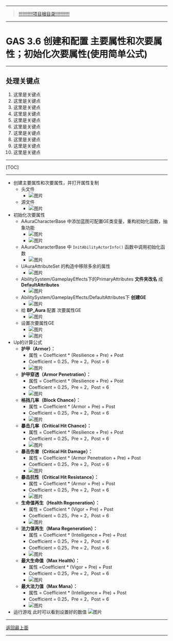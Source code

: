 ___________________________________________________________________________________________
> [!!!!!!!!!!!项目根目录!!!!!!!!!!!](./!!!!!!!!!!!项目目录!!!!!!!!!!!.md)

___________________________________________________________________________________________

# GAS 3.6 创建和配置 主要属性和次要属性；初始化次要属性(使用简单公式)
___________________________________________________________________________________________
## 处理关键点
1. 这里是关键点
2. 这里是关键点
3. 这里是关键点
4. 这里是关键点
5. 这里是关键点
6. 这里是关键点
7. 这里是关键点
8. 这里是关键点
9. 这里是关键点
10. 这里是关键点
___________________________________________________________________________________________

[TOC]

___________________________________________________________________________________________

- 创建主要属性和次要属性，并打开属性复制
    - 头文件
        -  ![图片](https://github.com/liyunlong618/MyNote/blob/master/%E8%99%9A%E5%B9%BBC++/%E6%A8%A1%E5%9D%97/GAS/GAS%E7%AC%AC%E4%BA%8C%E5%AD%A3-%E6%9A%97%E9%BB%91%E7%A0%B4%E5%9D%8F%E7%A5%9ELike%E6%B8%B8%E6%88%8F/%E9%85%8D%E5%9B%BE/GAS_3.6/GAS%203.6%20%E5%88%9B%E5%BB%BA%E5%92%8C%E9%85%8D%E7%BD%AE%20%E4%B8%BB%E8%A6%81%E5%B1%9E%E6%80%A7%E5%92%8C%E6%AC%A1%E8%A6%81%E5%B1%9E%E6%80%A7%EF%BC%9B%E5%88%9D%E5%A7%8B%E5%8C%96%E6%AC%A1%E8%A6%81%E5%B1%9E%E6%80%A7(%E4%BD%BF%E7%94%A8%E7%AE%80%E5%8D%95%E5%85%AC%E5%BC%8F)-%E5%B9%95%E5%B8%83%E5%9B%BE%E7%89%87-354941-332773.png?raw=true)
    - 源文件
        -  ![图片](https://github.com/liyunlong618/MyNote/blob/master/%E8%99%9A%E5%B9%BBC++/%E6%A8%A1%E5%9D%97/GAS/GAS%E7%AC%AC%E4%BA%8C%E5%AD%A3-%E6%9A%97%E9%BB%91%E7%A0%B4%E5%9D%8F%E7%A5%9ELike%E6%B8%B8%E6%88%8F/%E9%85%8D%E5%9B%BE/GAS_3.6/GAS%203.6%20%E5%88%9B%E5%BB%BA%E5%92%8C%E9%85%8D%E7%BD%AE%20%E4%B8%BB%E8%A6%81%E5%B1%9E%E6%80%A7%E5%92%8C%E6%AC%A1%E8%A6%81%E5%B1%9E%E6%80%A7%EF%BC%9B%E5%88%9D%E5%A7%8B%E5%8C%96%E6%AC%A1%E8%A6%81%E5%B1%9E%E6%80%A7(%E4%BD%BF%E7%94%A8%E7%AE%80%E5%8D%95%E5%85%AC%E5%BC%8F)-%E5%B9%95%E5%B8%83%E5%9B%BE%E7%89%87-867210-489404.png?raw=true)
- 初始化次要属性
    - AAuraCharacterBase 中添加蓝图可配置GE类变量，重构初始化函数，抽象功能
        -  ![图片](https://github.com/liyunlong618/MyNote/blob/master/%E8%99%9A%E5%B9%BBC++/%E6%A8%A1%E5%9D%97/GAS/GAS%E7%AC%AC%E4%BA%8C%E5%AD%A3-%E6%9A%97%E9%BB%91%E7%A0%B4%E5%9D%8F%E7%A5%9ELike%E6%B8%B8%E6%88%8F/%E9%85%8D%E5%9B%BE/GAS_3.6/GAS%203.6%20%E5%88%9B%E5%BB%BA%E5%92%8C%E9%85%8D%E7%BD%AE%20%E4%B8%BB%E8%A6%81%E5%B1%9E%E6%80%A7%E5%92%8C%E6%AC%A1%E8%A6%81%E5%B1%9E%E6%80%A7%EF%BC%9B%E5%88%9D%E5%A7%8B%E5%8C%96%E6%AC%A1%E8%A6%81%E5%B1%9E%E6%80%A7(%E4%BD%BF%E7%94%A8%E7%AE%80%E5%8D%95%E5%85%AC%E5%BC%8F)-%E5%B9%95%E5%B8%83%E5%9B%BE%E7%89%87-751305-49722.png?raw=true)
        -  ![图片](https://github.com/liyunlong618/MyNote/blob/master/%E8%99%9A%E5%B9%BBC++/%E6%A8%A1%E5%9D%97/GAS/GAS%E7%AC%AC%E4%BA%8C%E5%AD%A3-%E6%9A%97%E9%BB%91%E7%A0%B4%E5%9D%8F%E7%A5%9ELike%E6%B8%B8%E6%88%8F/%E9%85%8D%E5%9B%BE/GAS_3.6/GAS%203.6%20%E5%88%9B%E5%BB%BA%E5%92%8C%E9%85%8D%E7%BD%AE%20%E4%B8%BB%E8%A6%81%E5%B1%9E%E6%80%A7%E5%92%8C%E6%AC%A1%E8%A6%81%E5%B1%9E%E6%80%A7%EF%BC%9B%E5%88%9D%E5%A7%8B%E5%8C%96%E6%AC%A1%E8%A6%81%E5%B1%9E%E6%80%A7(%E4%BD%BF%E7%94%A8%E7%AE%80%E5%8D%95%E5%85%AC%E5%BC%8F)-%E5%B9%95%E5%B8%83%E5%9B%BE%E7%89%87-684318-272959.png?raw=true)
    - AAuraCharacterBase 中 `InitAbilityActorInfo()` 函数中调用初始化函数
        -  ![图片](https://github.com/liyunlong618/MyNote/blob/master/%E8%99%9A%E5%B9%BBC++/%E6%A8%A1%E5%9D%97/GAS/GAS%E7%AC%AC%E4%BA%8C%E5%AD%A3-%E6%9A%97%E9%BB%91%E7%A0%B4%E5%9D%8F%E7%A5%9ELike%E6%B8%B8%E6%88%8F/%E9%85%8D%E5%9B%BE/GAS_3.6/GAS%203.6%20%E5%88%9B%E5%BB%BA%E5%92%8C%E9%85%8D%E7%BD%AE%20%E4%B8%BB%E8%A6%81%E5%B1%9E%E6%80%A7%E5%92%8C%E6%AC%A1%E8%A6%81%E5%B1%9E%E6%80%A7%EF%BC%9B%E5%88%9D%E5%A7%8B%E5%8C%96%E6%AC%A1%E8%A6%81%E5%B1%9E%E6%80%A7(%E4%BD%BF%E7%94%A8%E7%AE%80%E5%8D%95%E5%85%AC%E5%BC%8F)-%E5%B9%95%E5%B8%83%E5%9B%BE%E7%89%87-498248-537295.png?raw=true)
    - UAuraAttributeSet 的构造中移除多余的属性
        -  ![图片](https://github.com/liyunlong618/MyNote/blob/master/%E8%99%9A%E5%B9%BBC++/%E6%A8%A1%E5%9D%97/GAS/GAS%E7%AC%AC%E4%BA%8C%E5%AD%A3-%E6%9A%97%E9%BB%91%E7%A0%B4%E5%9D%8F%E7%A5%9ELike%E6%B8%B8%E6%88%8F/%E9%85%8D%E5%9B%BE/GAS_3.6/GAS%203.6%20%E5%88%9B%E5%BB%BA%E5%92%8C%E9%85%8D%E7%BD%AE%20%E4%B8%BB%E8%A6%81%E5%B1%9E%E6%80%A7%E5%92%8C%E6%AC%A1%E8%A6%81%E5%B1%9E%E6%80%A7%EF%BC%9B%E5%88%9D%E5%A7%8B%E5%8C%96%E6%AC%A1%E8%A6%81%E5%B1%9E%E6%80%A7(%E4%BD%BF%E7%94%A8%E7%AE%80%E5%8D%95%E5%85%AC%E5%BC%8F)-%E5%B9%95%E5%B8%83%E5%9B%BE%E7%89%87-602699-495173.png?raw=true)
    - AbilitySystem/GameplayEffects下的PrimaryAttributes **文件夹改名** 成 **DefaultAttributes**
        -  ![图片](https://github.com/liyunlong618/MyNote/blob/master/%E8%99%9A%E5%B9%BBC++/%E6%A8%A1%E5%9D%97/GAS/GAS%E7%AC%AC%E4%BA%8C%E5%AD%A3-%E6%9A%97%E9%BB%91%E7%A0%B4%E5%9D%8F%E7%A5%9ELike%E6%B8%B8%E6%88%8F/%E9%85%8D%E5%9B%BE/GAS_3.6/GAS%203.6%20%E5%88%9B%E5%BB%BA%E5%92%8C%E9%85%8D%E7%BD%AE%20%E4%B8%BB%E8%A6%81%E5%B1%9E%E6%80%A7%E5%92%8C%E6%AC%A1%E8%A6%81%E5%B1%9E%E6%80%A7%EF%BC%9B%E5%88%9D%E5%A7%8B%E5%8C%96%E6%AC%A1%E8%A6%81%E5%B1%9E%E6%80%A7(%E4%BD%BF%E7%94%A8%E7%AE%80%E5%8D%95%E5%85%AC%E5%BC%8F)-%E5%B9%95%E5%B8%83%E5%9B%BE%E7%89%87-994695-688957.png?raw=true)
    - AbilitySystem/GameplayEffects/DefaultAttributes下 **创建GE**
        -  ![图片](https://github.com/liyunlong618/MyNote/blob/master/%E8%99%9A%E5%B9%BBC++/%E6%A8%A1%E5%9D%97/GAS/GAS%E7%AC%AC%E4%BA%8C%E5%AD%A3-%E6%9A%97%E9%BB%91%E7%A0%B4%E5%9D%8F%E7%A5%9ELike%E6%B8%B8%E6%88%8F/%E9%85%8D%E5%9B%BE/GAS_3.6/GAS%203.6%20%E5%88%9B%E5%BB%BA%E5%92%8C%E9%85%8D%E7%BD%AE%20%E4%B8%BB%E8%A6%81%E5%B1%9E%E6%80%A7%E5%92%8C%E6%AC%A1%E8%A6%81%E5%B1%9E%E6%80%A7%EF%BC%9B%E5%88%9D%E5%A7%8B%E5%8C%96%E6%AC%A1%E8%A6%81%E5%B1%9E%E6%80%A7(%E4%BD%BF%E7%94%A8%E7%AE%80%E5%8D%95%E5%85%AC%E5%BC%8F)-%E5%B9%95%E5%B8%83%E5%9B%BE%E7%89%87-772353-819462.png?raw=true)
    - 给 **BP_Aura** 配置 次要属性GE
        -  ![图片](https://github.com/liyunlong618/MyNote/blob/master/%E8%99%9A%E5%B9%BBC++/%E6%A8%A1%E5%9D%97/GAS/GAS%E7%AC%AC%E4%BA%8C%E5%AD%A3-%E6%9A%97%E9%BB%91%E7%A0%B4%E5%9D%8F%E7%A5%9ELike%E6%B8%B8%E6%88%8F/%E9%85%8D%E5%9B%BE/GAS_3.6/GAS%203.6%20%E5%88%9B%E5%BB%BA%E5%92%8C%E9%85%8D%E7%BD%AE%20%E4%B8%BB%E8%A6%81%E5%B1%9E%E6%80%A7%E5%92%8C%E6%AC%A1%E8%A6%81%E5%B1%9E%E6%80%A7%EF%BC%9B%E5%88%9D%E5%A7%8B%E5%8C%96%E6%AC%A1%E8%A6%81%E5%B1%9E%E6%80%A7(%E4%BD%BF%E7%94%A8%E7%AE%80%E5%8D%95%E5%85%AC%E5%BC%8F)-%E5%B9%95%E5%B8%83%E5%9B%BE%E7%89%87-628836-702026.png?raw=true)
    - 设置次要属性GE
        -  ![图片](https://github.com/liyunlong618/MyNote/blob/master/%E8%99%9A%E5%B9%BBC++/%E6%A8%A1%E5%9D%97/GAS/GAS%E7%AC%AC%E4%BA%8C%E5%AD%A3-%E6%9A%97%E9%BB%91%E7%A0%B4%E5%9D%8F%E7%A5%9ELike%E6%B8%B8%E6%88%8F/%E9%85%8D%E5%9B%BE/GAS_3.6/GAS%203.6%20%E5%88%9B%E5%BB%BA%E5%92%8C%E9%85%8D%E7%BD%AE%20%E4%B8%BB%E8%A6%81%E5%B1%9E%E6%80%A7%E5%92%8C%E6%AC%A1%E8%A6%81%E5%B1%9E%E6%80%A7%EF%BC%9B%E5%88%9D%E5%A7%8B%E5%8C%96%E6%AC%A1%E8%A6%81%E5%B1%9E%E6%80%A7(%E4%BD%BF%E7%94%A8%E7%AE%80%E5%8D%95%E5%85%AC%E5%BC%8F)-%E5%B9%95%E5%B8%83%E5%9B%BE%E7%89%87-905761-566664.png?raw=true)
        -  ![图片](https://github.com/liyunlong618/MyNote/blob/master/%E8%99%9A%E5%B9%BBC++/%E6%A8%A1%E5%9D%97/GAS/GAS%E7%AC%AC%E4%BA%8C%E5%AD%A3-%E6%9A%97%E9%BB%91%E7%A0%B4%E5%9D%8F%E7%A5%9ELike%E6%B8%B8%E6%88%8F/%E9%85%8D%E5%9B%BE/GAS_3.6/GAS%203.6%20%E5%88%9B%E5%BB%BA%E5%92%8C%E9%85%8D%E7%BD%AE%20%E4%B8%BB%E8%A6%81%E5%B1%9E%E6%80%A7%E5%92%8C%E6%AC%A1%E8%A6%81%E5%B1%9E%E6%80%A7%EF%BC%9B%E5%88%9D%E5%A7%8B%E5%8C%96%E6%AC%A1%E8%A6%81%E5%B1%9E%E6%80%A7(%E4%BD%BF%E7%94%A8%E7%AE%80%E5%8D%95%E5%85%AC%E5%BC%8F)-%E5%B9%95%E5%B8%83%E5%9B%BE%E7%89%87-300828-919720.png?raw=true)
- Up的计算公式
    - **护甲（Armor）：**
        - 属性 = Coefficient * (Resilience + Pre) + Post
        - Coefficient = 0.25，Pre = 2，Post = 6
        -  ![图片](https://github.com/liyunlong618/MyNote/blob/master/%E8%99%9A%E5%B9%BBC++/%E6%A8%A1%E5%9D%97/GAS/GAS%E7%AC%AC%E4%BA%8C%E5%AD%A3-%E6%9A%97%E9%BB%91%E7%A0%B4%E5%9D%8F%E7%A5%9ELike%E6%B8%B8%E6%88%8F/%E9%85%8D%E5%9B%BE/GAS_3.6/GAS%203.6%20%E5%88%9B%E5%BB%BA%E5%92%8C%E9%85%8D%E7%BD%AE%20%E4%B8%BB%E8%A6%81%E5%B1%9E%E6%80%A7%E5%92%8C%E6%AC%A1%E8%A6%81%E5%B1%9E%E6%80%A7%EF%BC%9B%E5%88%9D%E5%A7%8B%E5%8C%96%E6%AC%A1%E8%A6%81%E5%B1%9E%E6%80%A7(%E4%BD%BF%E7%94%A8%E7%AE%80%E5%8D%95%E5%85%AC%E5%BC%8F)-%E5%B9%95%E5%B8%83%E5%9B%BE%E7%89%87-46187-410826.png?raw=true)
    - **护甲穿透（Armor Penetration）：**
        - 属性 = Coefficient * (Resilience + Pre) + Post
        - Coefficient = 0.25，Pre = 2，Post = 6
        -  ![图片](https://github.com/liyunlong618/MyNote/blob/master/%E8%99%9A%E5%B9%BBC++/%E6%A8%A1%E5%9D%97/GAS/GAS%E7%AC%AC%E4%BA%8C%E5%AD%A3-%E6%9A%97%E9%BB%91%E7%A0%B4%E5%9D%8F%E7%A5%9ELike%E6%B8%B8%E6%88%8F/%E9%85%8D%E5%9B%BE/GAS_3.6/GAS%203.6%20%E5%88%9B%E5%BB%BA%E5%92%8C%E9%85%8D%E7%BD%AE%20%E4%B8%BB%E8%A6%81%E5%B1%9E%E6%80%A7%E5%92%8C%E6%AC%A1%E8%A6%81%E5%B1%9E%E6%80%A7%EF%BC%9B%E5%88%9D%E5%A7%8B%E5%8C%96%E6%AC%A1%E8%A6%81%E5%B1%9E%E6%80%A7(%E4%BD%BF%E7%94%A8%E7%AE%80%E5%8D%95%E5%85%AC%E5%BC%8F)-%E5%B9%95%E5%B8%83%E5%9B%BE%E7%89%87-685417-764324.png?raw=true)
    - **格挡几率（Block Chance）：**
        - 属性 = Coefficient * (Armor + Pre) + Post
        - Coefficient = 0.25，Pre = 2，Post = 6
        -  ![图片](https://github.com/liyunlong618/MyNote/blob/master/%E8%99%9A%E5%B9%BBC++/%E6%A8%A1%E5%9D%97/GAS/GAS%E7%AC%AC%E4%BA%8C%E5%AD%A3-%E6%9A%97%E9%BB%91%E7%A0%B4%E5%9D%8F%E7%A5%9ELike%E6%B8%B8%E6%88%8F/%E9%85%8D%E5%9B%BE/GAS_3.6/GAS%203.6%20%E5%88%9B%E5%BB%BA%E5%92%8C%E9%85%8D%E7%BD%AE%20%E4%B8%BB%E8%A6%81%E5%B1%9E%E6%80%A7%E5%92%8C%E6%AC%A1%E8%A6%81%E5%B1%9E%E6%80%A7%EF%BC%9B%E5%88%9D%E5%A7%8B%E5%8C%96%E6%AC%A1%E8%A6%81%E5%B1%9E%E6%80%A7(%E4%BD%BF%E7%94%A8%E7%AE%80%E5%8D%95%E5%85%AC%E5%BC%8F)-%E5%B9%95%E5%B8%83%E5%9B%BE%E7%89%87-400264-32343.png?raw=true)
    - **暴击几率（Critical Hit Chance）：**
        - 属性 = Coefficient * (Resilience + Pre) + Post
        - Coefficient = 0.25，Pre = 2，Post = 6
        -  ![图片](https://github.com/liyunlong618/MyNote/blob/master/%E8%99%9A%E5%B9%BBC++/%E6%A8%A1%E5%9D%97/GAS/GAS%E7%AC%AC%E4%BA%8C%E5%AD%A3-%E6%9A%97%E9%BB%91%E7%A0%B4%E5%9D%8F%E7%A5%9ELike%E6%B8%B8%E6%88%8F/%E9%85%8D%E5%9B%BE/GAS_3.6/GAS%203.6%20%E5%88%9B%E5%BB%BA%E5%92%8C%E9%85%8D%E7%BD%AE%20%E4%B8%BB%E8%A6%81%E5%B1%9E%E6%80%A7%E5%92%8C%E6%AC%A1%E8%A6%81%E5%B1%9E%E6%80%A7%EF%BC%9B%E5%88%9D%E5%A7%8B%E5%8C%96%E6%AC%A1%E8%A6%81%E5%B1%9E%E6%80%A7(%E4%BD%BF%E7%94%A8%E7%AE%80%E5%8D%95%E5%85%AC%E5%BC%8F)-%E5%B9%95%E5%B8%83%E5%9B%BE%E7%89%87-410179-1296.png?raw=true)
    - **暴击伤害（Critical Hit Damage）：**
        - 属性 = Coefficient * (Armor Penetration + Pre) + Post
        - Coefficient = 0.25，Pre = 2，Post = 6
        -  ![图片](https://github.com/liyunlong618/MyNote/blob/master/%E8%99%9A%E5%B9%BBC++/%E6%A8%A1%E5%9D%97/GAS/GAS%E7%AC%AC%E4%BA%8C%E5%AD%A3-%E6%9A%97%E9%BB%91%E7%A0%B4%E5%9D%8F%E7%A5%9ELike%E6%B8%B8%E6%88%8F/%E9%85%8D%E5%9B%BE/GAS_3.6/GAS%203.6%20%E5%88%9B%E5%BB%BA%E5%92%8C%E9%85%8D%E7%BD%AE%20%E4%B8%BB%E8%A6%81%E5%B1%9E%E6%80%A7%E5%92%8C%E6%AC%A1%E8%A6%81%E5%B1%9E%E6%80%A7%EF%BC%9B%E5%88%9D%E5%A7%8B%E5%8C%96%E6%AC%A1%E8%A6%81%E5%B1%9E%E6%80%A7(%E4%BD%BF%E7%94%A8%E7%AE%80%E5%8D%95%E5%85%AC%E5%BC%8F)-%E5%B9%95%E5%B8%83%E5%9B%BE%E7%89%87-945351-683502.png?raw=true)
    - **暴击抗性（Critical Hit Resistance）：**
        - 属性 = Coefficient * (Armor + Pre) + Post
        - Coefficient = 0.25，Pre = 2，Post = 6
        -  ![图片](https://github.com/liyunlong618/MyNote/blob/master/%E8%99%9A%E5%B9%BBC++/%E6%A8%A1%E5%9D%97/GAS/GAS%E7%AC%AC%E4%BA%8C%E5%AD%A3-%E6%9A%97%E9%BB%91%E7%A0%B4%E5%9D%8F%E7%A5%9ELike%E6%B8%B8%E6%88%8F/%E9%85%8D%E5%9B%BE/GAS_3.6/GAS%203.6%20%E5%88%9B%E5%BB%BA%E5%92%8C%E9%85%8D%E7%BD%AE%20%E4%B8%BB%E8%A6%81%E5%B1%9E%E6%80%A7%E5%92%8C%E6%AC%A1%E8%A6%81%E5%B1%9E%E6%80%A7%EF%BC%9B%E5%88%9D%E5%A7%8B%E5%8C%96%E6%AC%A1%E8%A6%81%E5%B1%9E%E6%80%A7(%E4%BD%BF%E7%94%A8%E7%AE%80%E5%8D%95%E5%85%AC%E5%BC%8F)-%E5%B9%95%E5%B8%83%E5%9B%BE%E7%89%87-241590-660499.png?raw=true)
    - **生命值再生（Health Regeneration）：**
        - 属性 = Coefficient * (Vigor + Pre) + Post
        - Coefficient = 0.25，Pre = 2，Post = 6
        -  ![图片](https://github.com/liyunlong618/MyNote/blob/master/%E8%99%9A%E5%B9%BBC++/%E6%A8%A1%E5%9D%97/GAS/GAS%E7%AC%AC%E4%BA%8C%E5%AD%A3-%E6%9A%97%E9%BB%91%E7%A0%B4%E5%9D%8F%E7%A5%9ELike%E6%B8%B8%E6%88%8F/%E9%85%8D%E5%9B%BE/GAS_3.6/GAS%203.6%20%E5%88%9B%E5%BB%BA%E5%92%8C%E9%85%8D%E7%BD%AE%20%E4%B8%BB%E8%A6%81%E5%B1%9E%E6%80%A7%E5%92%8C%E6%AC%A1%E8%A6%81%E5%B1%9E%E6%80%A7%EF%BC%9B%E5%88%9D%E5%A7%8B%E5%8C%96%E6%AC%A1%E8%A6%81%E5%B1%9E%E6%80%A7(%E4%BD%BF%E7%94%A8%E7%AE%80%E5%8D%95%E5%85%AC%E5%BC%8F)-%E5%B9%95%E5%B8%83%E5%9B%BE%E7%89%87-779061-818513.png?raw=true)
    - **法力值再生（Mana Regeneration）：**
        - 属性 = Coefficient * (Intelligence + Pre) + Post
        - Coefficient = 0.25，Pre = 2，Post = 6
        - Coefficient = 0.25，Pre = 2，Post = 6
        -  ![图片](https://github.com/liyunlong618/MyNote/blob/master/%E8%99%9A%E5%B9%BBC++/%E6%A8%A1%E5%9D%97/GAS/GAS%E7%AC%AC%E4%BA%8C%E5%AD%A3-%E6%9A%97%E9%BB%91%E7%A0%B4%E5%9D%8F%E7%A5%9ELike%E6%B8%B8%E6%88%8F/%E9%85%8D%E5%9B%BE/GAS_3.6/GAS%203.6%20%E5%88%9B%E5%BB%BA%E5%92%8C%E9%85%8D%E7%BD%AE%20%E4%B8%BB%E8%A6%81%E5%B1%9E%E6%80%A7%E5%92%8C%E6%AC%A1%E8%A6%81%E5%B1%9E%E6%80%A7%EF%BC%9B%E5%88%9D%E5%A7%8B%E5%8C%96%E6%AC%A1%E8%A6%81%E5%B1%9E%E6%80%A7(%E4%BD%BF%E7%94%A8%E7%AE%80%E5%8D%95%E5%85%AC%E5%BC%8F)-%E5%B9%95%E5%B8%83%E5%9B%BE%E7%89%87-125962-384640.png?raw=true)
    - **最大生命值（Max Health）：**
        - 属性 =Coefficient * (Vigor + Pre) + Post
        - Coefficient = 0.25，Pre = 2，Post = 6
        -  ![图片](https://github.com/liyunlong618/MyNote/blob/master/%E8%99%9A%E5%B9%BBC++/%E6%A8%A1%E5%9D%97/GAS/GAS%E7%AC%AC%E4%BA%8C%E5%AD%A3-%E6%9A%97%E9%BB%91%E7%A0%B4%E5%9D%8F%E7%A5%9ELike%E6%B8%B8%E6%88%8F/%E9%85%8D%E5%9B%BE/GAS_3.6/GAS%203.6%20%E5%88%9B%E5%BB%BA%E5%92%8C%E9%85%8D%E7%BD%AE%20%E4%B8%BB%E8%A6%81%E5%B1%9E%E6%80%A7%E5%92%8C%E6%AC%A1%E8%A6%81%E5%B1%9E%E6%80%A7%EF%BC%9B%E5%88%9D%E5%A7%8B%E5%8C%96%E6%AC%A1%E8%A6%81%E5%B1%9E%E6%80%A7(%E4%BD%BF%E7%94%A8%E7%AE%80%E5%8D%95%E5%85%AC%E5%BC%8F)-%E5%B9%95%E5%B8%83%E5%9B%BE%E7%89%87-982467-217346.png?raw=true)
    - **最大法力值（Max Mana）：**
        - 属性 = Coefficient * (Intelligence + Pre) + Post
        - Coefficient = 0.25，Pre = 2，Post = 6
        -  ![图片](https://github.com/liyunlong618/MyNote/blob/master/%E8%99%9A%E5%B9%BBC++/%E6%A8%A1%E5%9D%97/GAS/GAS%E7%AC%AC%E4%BA%8C%E5%AD%A3-%E6%9A%97%E9%BB%91%E7%A0%B4%E5%9D%8F%E7%A5%9ELike%E6%B8%B8%E6%88%8F/%E9%85%8D%E5%9B%BE/GAS_3.6/GAS%203.6%20%E5%88%9B%E5%BB%BA%E5%92%8C%E9%85%8D%E7%BD%AE%20%E4%B8%BB%E8%A6%81%E5%B1%9E%E6%80%A7%E5%92%8C%E6%AC%A1%E8%A6%81%E5%B1%9E%E6%80%A7%EF%BC%9B%E5%88%9D%E5%A7%8B%E5%8C%96%E6%AC%A1%E8%A6%81%E5%B1%9E%E6%80%A7(%E4%BD%BF%E7%94%A8%E7%AE%80%E5%8D%95%E5%85%AC%E5%BC%8F)-%E5%B9%95%E5%B8%83%E5%9B%BE%E7%89%87-752983-440131.png?raw=true)
- 运行游戏 此时可以看到设置好的数值 ![图片](https://github.com/liyunlong618/MyNote/blob/master/%E8%99%9A%E5%B9%BBC++/%E6%A8%A1%E5%9D%97/GAS/GAS%E7%AC%AC%E4%BA%8C%E5%AD%A3-%E6%9A%97%E9%BB%91%E7%A0%B4%E5%9D%8F%E7%A5%9ELike%E6%B8%B8%E6%88%8F/%E9%85%8D%E5%9B%BE/GAS_3.6/GAS%203.6%20%E5%88%9B%E5%BB%BA%E5%92%8C%E9%85%8D%E7%BD%AE%20%E4%B8%BB%E8%A6%81%E5%B1%9E%E6%80%A7%E5%92%8C%E6%AC%A1%E8%A6%81%E5%B1%9E%E6%80%A7%EF%BC%9B%E5%88%9D%E5%A7%8B%E5%8C%96%E6%AC%A1%E8%A6%81%E5%B1%9E%E6%80%A7(%E4%BD%BF%E7%94%A8%E7%AE%80%E5%8D%95%E5%85%AC%E5%BC%8F)-%E5%B9%95%E5%B8%83%E5%9B%BE%E7%89%87-705193-513961.png?raw=true)

___________________________________________________________________________________________

[返回最上面](#处理关键点)
___________________________________________________________________________________________